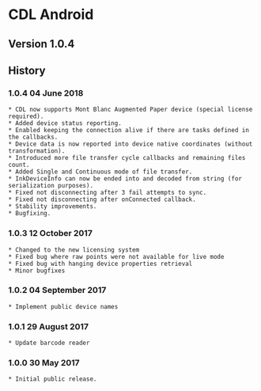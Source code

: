 # CDL Android

## Version 1.0.4

## History

### 1.0.4   04 June 2018
    * CDL now supports Mont Blanc Augmented Paper device (special license required).
    * Added device status reporting.
    * Enabled keeping the connection alive if there are tasks defined in the callbacks.
    * Device data is now reported into device native coordinates (without transformation).
    * Introduced more file transfer cycle callbacks and remaining files count.
    * Added Single and Continuous mode of file transfer.
    * InkDeviceInfo can now be ended into and decoded from string (for serialization purposes).
    * Fixed not disconnecting after 3 fail attempts to sync.
    * Fixed not disconnecting after onConnected callback.
    * Stability improvements.
    * Bugfixing.

### 1.0.3   12 October 2017
    * Changed to the new licensing system
    * Fixed bug where raw points were not available for live mode
    * Fixed bug with hanging device properties retrieval
    * Minor bugfixes

### 1.0.2   04 September 2017
    * Implement public device names

### 1.0.1   29 August 2017
    * Update barcode reader

### 1.0.0   30 May 2017
    * Initial public release.
  
